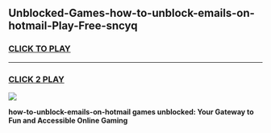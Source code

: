 
## Unblocked-Games-how-to-unblock-emails-on-hotmail-Play-Free-sncyq
<h3>
<a href="https://premium76.site?title=how-to-unblock-emails-on-hotmail&ref=20M">CLICK TO PLAY</a></h3>
<hr>

<h3>
<a href="https://premium76.site?title=how-to-unblock-emails-on-hotmail&ref=20M">CLICK 2 PLAY</a>
  
</h3>

<a href="https://premium76.site?title=how-to-unblock-emails-on-hotmail&ref=19M"><img src="https://clearcache.store/games.png"></a>


**how-to-unblock-emails-on-hotmail games unblocked: Your Gateway to Fun and Accessible Online Gaming**
